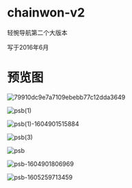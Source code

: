 # chainwon-v2
轻惋导航第二个大版本

写于2016年6月

# 预览图

![79910dc9e7a7109ebebb77c12dda3649](cover%5C79910dc9e7a7109ebebb77c12dda3649.gif)

![psb(1)](cover%5Cpsb(1).png)

![psb(1)-1604901515884](cover%5Cpsb(1)-1604901515884.png)

![psb(3)](cover%5Cpsb(3).png)

![psb](cover%5Cpsb.png)

![psb-1604901806969](cover%5Cpsb-1604901806969.png)

![psb-1605259713459](cover%5Cpsb-1605259713459.jpg)

